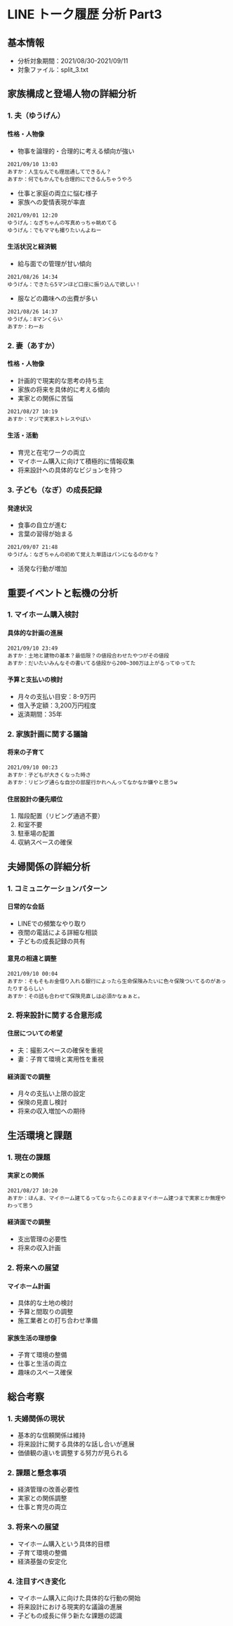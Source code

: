 # LINE トーク履歴 分析 Part3

## 基本情報
- 分析対象期間：2021/08/30-2021/09/11
- 対象ファイル：split_3.txt

## 家族構成と登場人物の詳細分析

### 1. 夫（ゆうげん）
#### 性格・人物像
- 物事を論理的・合理的に考える傾向が強い
```
2021/09/10 13:03
あすか：人生なんでも理屈通してできるん？
あすか：何でもかんでも合理的にできるんちゃうやろ
```
- 仕事と家庭の両立に悩む様子
- 家族への愛情表現が率直
```
2021/09/01 12:20
ゆうげん：なぎちゃんの写真めっちゃ眺めてる
ゆうげん：でもママも撮りたいんよねー
```

#### 生活状況と経済観
- 給与面での管理が甘い傾向
```
2021/08/26 14:34
ゆうげん：できたら5マンほど口座に振り込んで欲しい！
```
- 服などの趣味への出費が多い
```
2021/08/26 14:37
ゆうげん：8マンくらい
あすか：わーお
```

### 2. 妻（あすか）
#### 性格・人物像
- 計画的で現実的な思考の持ち主
- 家族の将来を具体的に考える傾向
- 実家との関係に苦悩
```
2021/08/27 10:19
あすか：マジで実家ストレスやばい
```

#### 生活・活動
- 育児と在宅ワークの両立
- マイホーム購入に向けて積極的に情報収集
- 将来設計への具体的なビジョンを持つ

### 3. 子ども（なぎ）の成長記録
#### 発達状況
- 食事の自立が進む
- 言葉の習得が始まる
```
2021/09/07 21:48
ゆうげん：なぎちゃんの初めて覚えた単語はパンになるのかな？
```
- 活発な行動が増加

## 重要イベントと転機の分析

### 1. マイホーム購入検討
#### 具体的な計画の進展
```
2021/09/10 23:49
あすか：土地と建物の基本？最低限？の値段合わせたやつがその値段
あすか：だいたいみんなその書いてる値段から200~300万は上がるってゆってた
```

#### 予算と支払いの検討
- 月々の支払い目安：8-9万円
- 借入予定額：3,200万円程度
- 返済期間：35年

### 2. 家族計画に関する議論
#### 将来の子育て
```
2021/09/10 00:23
あすか：子どもが大きくなった時さ
あすか：リビング通らな自分の部屋行かれへんってなかなか嫌やと思うw
```

#### 住居設計の優先順位
1. 階段配置（リビング通過不要）
2. 和室不要
3. 駐車場の配置
4. 収納スペースの確保

## 夫婦関係の詳細分析

### 1. コミュニケーションパターン
#### 日常的な会話
- LINEでの頻繁なやり取り
- 夜間の電話による詳細な相談
- 子どもの成長記録の共有

#### 意見の相違と調整
```
2021/09/10 00:04
あすか：そもそもお金借り入れる銀行によったら生命保険みたいに色々保険ついてるのがあったりするらしい
あすか：その話も合わせて保険見直しは必須かなぁぁと。
```

### 2. 将来設計に関する合意形成
#### 住居についての希望
- 夫：撮影スペースの確保を重視
- 妻：子育て環境と実用性を重視

#### 経済面での調整
- 月々の支払い上限の設定
- 保険の見直し検討
- 将来の収入増加への期待

## 生活環境と課題

### 1. 現在の課題
#### 実家との関係
```
2021/08/27 10:20
あすか：ほんま、マイホーム建てるってなったらこのままマイホーム建つまで実家とか無理やわって思う
```

#### 経済面での調整
- 支出管理の必要性
- 将来の収入計画

### 2. 将来への展望
#### マイホーム計画
- 具体的な土地の検討
- 予算と間取りの調整
- 施工業者との打ち合わせ準備

#### 家族生活の理想像
- 子育て環境の整備
- 仕事と生活の両立
- 趣味のスペース確保

## 総合考察

### 1. 夫婦関係の現状
- 基本的な信頼関係は維持
- 将来設計に関する具体的な話し合いが進展
- 価値観の違いを調整する努力が見られる

### 2. 課題と懸念事項
- 経済管理の改善必要性
- 実家との関係調整
- 仕事と育児の両立

### 3. 将来への展望
- マイホーム購入という具体的目標
- 子育て環境の整備
- 経済基盤の安定化

### 4. 注目すべき変化
- マイホーム購入に向けた具体的な行動の開始
- 将来設計における現実的な議論の進展
- 子どもの成長に伴う新たな課題の認識